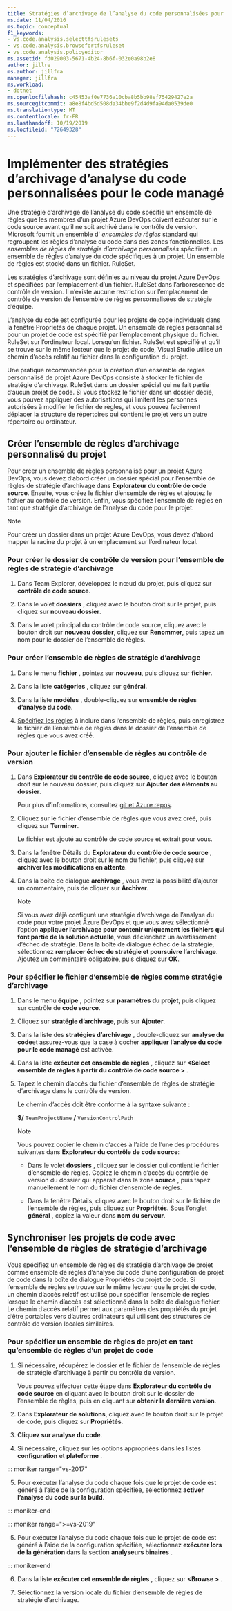 ```yaml
---
title: Stratégies d’archivage de l’analyse du code personnalisées pour le code managé
ms.date: 11/04/2016
ms.topic: conceptual
f1_keywords:
- vs.code.analysis.selecttfsrulesets
- vs.code.analysis.browsefortfsruleset
- vs.code.analysis.policyeditor
ms.assetid: fd029003-5671-4b24-8b6f-032e0a98b2e8
author: jillre
ms.author: jillfra
manager: jillfra
ms.workload:
- dotnet
ms.openlocfilehash: c45453af0e7736a10cba8b5bb98ef75429427e2a
ms.sourcegitcommit: a8e8f4bd5d508da34bbe9f2d4d9fa94da0539de0
ms.translationtype: MT
ms.contentlocale: fr-FR
ms.lasthandoff: 10/19/2019
ms.locfileid: "72649328"
---
```

# <a name="implement-custom-code-analysis-check-in-policies-for-managed-code"></a>Implémenter des stratégies d’archivage d’analyse du code personnalisées pour le code managé

Une stratégie d’archivage de l’analyse du code spécifie un ensemble de règles que les membres d’un projet Azure DevOps doivent exécuter sur le code source avant qu’il ne soit archivé dans le contrôle de version. Microsoft fournit un ensemble d' *ensembles de règles* standard qui regroupent les règles d’analyse du code dans des zones fonctionnelles. Les *ensembles de règles de stratégie d’archivage personnalisés* spécifient un ensemble de règles d’analyse du code spécifiques à un projet. Un ensemble de règles est stocké dans un fichier. RuleSet.

Les stratégies d’archivage sont définies au niveau du projet Azure DevOps et spécifiées par l’emplacement d’un fichier. RuleSet dans l’arborescence de contrôle de version. Il n’existe aucune restriction sur l’emplacement de contrôle de version de l’ensemble de règles personnalisées de stratégie d’équipe.

L’analyse du code est configurée pour les projets de code individuels dans la fenêtre Propriétés de chaque projet. Un ensemble de règles personnalisé pour un projet de code est spécifié par l’emplacement physique du fichier. RuleSet sur l’ordinateur local. Lorsqu’un fichier. RuleSet est spécifié et qu’il se trouve sur le même lecteur que le projet de code, Visual Studio utilise un chemin d’accès relatif au fichier dans la configuration du projet.

Une pratique recommandée pour la création d’un ensemble de règles personnalisé de projet Azure DevOps consiste à stocker le fichier de stratégie d’archivage. RuleSet dans un dossier spécial qui ne fait partie d’aucun projet de code. Si vous stockez le fichier dans un dossier dédié, vous pouvez appliquer des autorisations qui limitent les personnes autorisées à modifier le fichier de règles, et vous pouvez facilement déplacer la structure de répertoires qui contient le projet vers un autre répertoire ou ordinateur.

## <a name="create-the-project-custom-check-in-rule-set"></a>Créer l’ensemble de règles d’archivage personnalisé du projet

Pour créer un ensemble de règles personnalisé pour un projet Azure DevOps, vous devez d’abord créer un dossier spécial pour l’ensemble de règles de stratégie d’archivage dans **Explorateur du contrôle de code source**. Ensuite, vous créez le fichier d’ensemble de règles et ajoutez le fichier au contrôle de version. Enfin, vous spécifiez l’ensemble de règles en tant que stratégie d’archivage de l’analyse du code pour le projet.

> [!NOTE]
> Pour créer un dossier dans un projet Azure DevOps, vous devez d’abord mapper la racine du projet à un emplacement sur l’ordinateur local.

### <a name="to-create-the-version-control-folder-for-the-check-in-policy-rule-set"></a>Pour créer le dossier de contrôle de version pour l’ensemble de règles de stratégie d’archivage

1. Dans Team Explorer, développez le nœud du projet, puis cliquez sur **contrôle de code source**.

2. Dans le volet **dossiers** , cliquez avec le bouton droit sur le projet, puis cliquez sur **nouveau dossier**.

3. Dans le volet principal du contrôle de code source, cliquez avec le bouton droit sur **nouveau dossier**, cliquez sur **Renommer**, puis tapez un nom pour le dossier de l’ensemble de règles.

### <a name="to-create-the-check-in-policy-rule-set"></a>Pour créer l’ensemble de règles de stratégie d’archivage

1. Dans le menu **fichier** , pointez sur **nouveau**, puis cliquez sur **fichier**.

2. Dans la liste **catégories** , cliquez sur **général**.

3. Dans la liste **modèles** , double-cliquez sur **ensemble de règles d’analyse du code**.

4. [Spécifiez les règles](../code-quality/how-to-create-a-custom-rule-set.md) à inclure dans l’ensemble de règles, puis enregistrez le fichier de l’ensemble de règles dans le dossier de l’ensemble de règles que vous avez créé.

### <a name="to-add-the-rule-set-file-to-version-control"></a>Pour ajouter le fichier d’ensemble de règles au contrôle de version

1. Dans **Explorateur du contrôle de code source**, cliquez avec le bouton droit sur le nouveau dossier, puis cliquez sur **Ajouter des éléments au dossier**.

     Pour plus d’informations, consultez [git et Azure repos](/azure/devops/repos/git/overview?view=vsts).

2. Cliquez sur le fichier d’ensemble de règles que vous avez créé, puis cliquez sur **Terminer**.

     Le fichier est ajouté au contrôle de code source et extrait pour vous.

3. Dans la fenêtre Détails du **Explorateur du contrôle de code source** , cliquez avec le bouton droit sur le nom du fichier, puis cliquez sur **archiver les modifications en attente**.

4. Dans la boîte de dialogue **archivage** , vous avez la possibilité d’ajouter un commentaire, puis de cliquer sur **Archiver**.

    > [!NOTE]
    > Si vous avez déjà configuré une stratégie d’archivage de l’analyse du code pour votre projet Azure DevOps et que vous avez sélectionné l’option **appliquer l’archivage pour contenir uniquement les fichiers qui font partie de la solution actuelle**, vous déclenchez un avertissement d’échec de stratégie. Dans la boîte de dialogue échec de la stratégie, sélectionnez **remplacer échec de stratégie et poursuivre l’archivage**. Ajoutez un commentaire obligatoire, puis cliquez sur **OK**.

### <a name="to-specify-the-rule-set-file-as-the-check-in-policy"></a>Pour spécifier le fichier d’ensemble de règles comme stratégie d’archivage

1. Dans le menu **équipe** , pointez sur **paramètres du projet**, puis cliquez sur contrôle de **code source**.

2. Cliquez sur **stratégie d’archivage**, puis sur **Ajouter**.

3. Dans la liste des **stratégies d’archivage** , double-cliquez sur **analyse du code**et assurez-vous que la case à cocher **appliquer l’analyse du code pour le code managé** est activée.

4. Dans la liste **exécuter cet ensemble de règles** , cliquez sur **\<Select ensemble de règles à partir du contrôle de code source >** .

5. Tapez le chemin d’accès du fichier d’ensemble de règles de stratégie d’archivage dans le contrôle de version.

     Le chemin d’accès doit être conforme à la syntaxe suivante :

     **$/** `TeamProjectName` **/** `VersionControlPath`

    > [!NOTE]
    > Vous pouvez copier le chemin d’accès à l’aide de l’une des procédures suivantes dans **Explorateur du contrôle de code source**:

    - Dans le volet **dossiers** , cliquez sur le dossier qui contient le fichier d’ensemble de règles. Copiez le chemin d’accès du contrôle de version du dossier qui apparaît dans la zone **source** , puis tapez manuellement le nom du fichier d’ensemble de règles.

    - Dans la fenêtre Détails, cliquez avec le bouton droit sur le fichier de l’ensemble de règles, puis cliquez sur **Propriétés**. Sous l’onglet **général** , copiez la valeur dans **nom du serveur**.

## <a name="synchronize-code-projects-to-the-check-in-policy-rule-set"></a>Synchroniser les projets de code avec l’ensemble de règles de stratégie d’archivage

Vous spécifiez un ensemble de règles de stratégie d’archivage de projet comme ensemble de règles d’analyse du code d’une configuration de projet de code dans la boîte de dialogue Propriétés du projet de code. Si l’ensemble de règles se trouve sur le même lecteur que le projet de code, un chemin d’accès relatif est utilisé pour spécifier l’ensemble de règles lorsque le chemin d’accès est sélectionné dans la boîte de dialogue fichier. Le chemin d’accès relatif permet aux paramètres des propriétés du projet d’être portables vers d’autres ordinateurs qui utilisent des structures de contrôle de version locales similaires.

### <a name="to-specify-a-project-rule-set-as-the-rule-set-of-a-code-project"></a>Pour spécifier un ensemble de règles de projet en tant qu’ensemble de règles d’un projet de code

1. Si nécessaire, récupérez le dossier et le fichier de l’ensemble de règles de stratégie d’archivage à partir du contrôle de version.

   Vous pouvez effectuer cette étape dans **Explorateur du contrôle de code source** en cliquant avec le bouton droit sur le dossier de l’ensemble de règles, puis en cliquant sur **obtenir la dernière version**.

2. Dans **Explorateur de solutions**, cliquez avec le bouton droit sur le projet de code, puis cliquez sur **Propriétés**.

3. **Cliquez sur analyse du code**.

4. Si nécessaire, cliquez sur les options appropriées dans les listes **configuration** et **plateforme** .

::: moniker range="vs-2017"

5. Pour exécuter l’analyse du code chaque fois que le projet de code est généré à l’aide de la configuration spécifiée, sélectionnez **activer l’analyse du code sur la build**.

::: moniker-end

::: moniker range=">=vs-2019"

5. Pour exécuter l’analyse du code chaque fois que le projet de code est généré à l’aide de la configuration spécifiée, sélectionnez **exécuter lors de la génération** dans la section **analyseurs binaires** .

::: moniker-end

6. Dans la liste **exécuter cet ensemble de règles** , cliquez sur **\<Browse >** .

8. Sélectionnez la version locale du fichier d’ensemble de règles de stratégie d’archivage.
